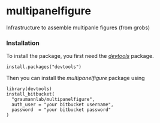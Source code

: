 # multipanelfigure

Infrastructure to assemble multipanle figures (from grobs)

### Installation

To install the package, you first need the 
[*devtools*](https://github.com/hadley/devtools) package.

```{r}
install.packages("devtools")
```

Then you can install the *multipanelfigure* package using

```{r}
library(devtools)
install_bitbucket(
  "graumannlab/multipanelfigure",
  auth_user = "your bitbucket username", 
  password  = "your bitbucket password"  
)
```